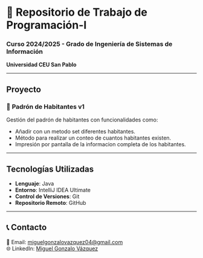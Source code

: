 # 🚀 Repositorio de Trabajo de Programación-I  
### Curso 2024/2025 - Grado de Ingeniería de Sistemas de Información  
**Universidad CEU San Pablo**

---

## Proyecto 
### 📌 **Padrón de Habitantes v1**  
Gestión del padrón de habitantes con funcionalidades como:
 
- Añadir con un metodo set diferentes habitantes.  
- Método para realizar un conteo de cuantos habitantes existen.
- Impresión por pantalla de la informacion completa de los habitantes.

---

## Tecnologías Utilizadas  
- **Lenguaje**: Java  
- **Entorno**: IntelliJ IDEA Ultimate  
- **Control de Versiones**: Git  
- **Repositorio Remoto**: GitHub  

---

## 📞 Contacto  
📧 Email: [miguelgonzalovazquez04@gmail.com](mailto:miguelgonzalovazquez04@gmail.com)  
🌐 LinkedIn: [Miguel Gonzalo Vázquez]([https://www.linkedin.com/](https://www.linkedin.com/in/miguel-gonzalo-vazquez/))
